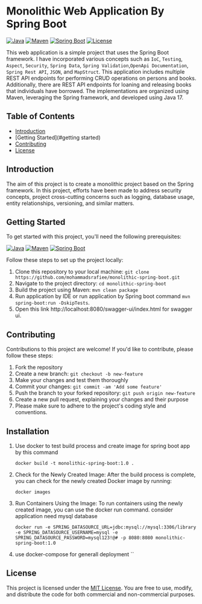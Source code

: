 # Monolithic Web Application By Spring Boot

[![Java](https://img.shields.io/badge/Java-17-orange.svg)](https://www.oracle.com/java/technologies/javase-jdk17-downloads.html)
[![Maven](https://img.shields.io/badge/Maven-3.9.3-yellow.svg)](https://maven.apache.org/download.cgi)
[![Spring Boot](https://img.shields.io/badge/Spring_Boot-3.1.3-brightgreen.svg)](https://spring.io/projects/spring-boot)
[![License](https://img.shields.io/badge/License-MIT-blue.svg)](LICENSE)

This web application is a simple project that uses the Spring Boot framework. I have incorporated various concepts such
as `IoC`, `Testing`, `Aspect`, `Security`, `Spring Data`, `Spring Validation`,`OpenApi Documentation`, `Spring Rest API`, `JSON`,
and `MapStruct`. This application includes multiple REST API endpoints for performing CRUD operations on persons and
books. Additionally, there are REST API endpoints for loaning and releasing books that individuals have borrowed. The
implementations are organized using Maven, leveraging the Spring framework, and developed using Java 17.

## Table of Contents

* [Introduction](#introduction)
* [Getting Started](#getting started)
* [Contributing](#contributing)
* [License](#license)

## Introduction

<a name="introduction"></a>
The aim of this project is to create a monolithic project based on the Spring framework. In this project, efforts have
been made to address security concepts, project cross-cutting concerns such as logging, database usage, entity
relationships, versioning, and similar matters.

## Getting Started

<a name="started"></a>
To get started with this project, you'll need the following prerequisites:

[![Java](https://img.shields.io/badge/Java-17-orange.svg)](https://www.oracle.com/java/technologies/javase-jdk17-downloads.html)
[![Maven](https://img.shields.io/badge/Maven-3.9.3-yellow.svg)](https://maven.apache.org/download.cgi)
[![Spring Boot](https://img.shields.io/badge/Spring_Boot-3.1.3-brightgreen.svg)](https://spring.io/projects/spring-boot)

Follow these steps to set up the project locally:

1. Clone this repository to your local
   machine: ` git clone https://github.com/mohammadsrafiee/monolithic-spring-boot.git `
2. Navigate to the project directory: ` cd monolithic-spring-boot `
3. Build the project using Maven: ` mvn clean package `
4. Run application by IDE or run application by Spring boot command `mvn spring-boot:run -DskipTests`.
5. Open this link http://localhost:8080/swagger-ui/index.html for swagger ui.

## Contributing

<a name="contributing"></a>
Contributions to this project are welcome! If you'd like to contribute, please follow these steps:

1. Fork the repository
2. Create a new branch: ` git checkout -b new-feature `
3. Make your changes and test them thoroughly
4. Commit your changes: ` git commit -am 'Add some feature' `
5. Push the branch to your forked repository: ` git push origin new-feature `
6. Create a new pull request, explaining your changes and their purpose
7. Please make sure to adhere to the project's coding style and conventions.

## Installation

1. Use docker to test build process and create image for spring boot app by this command

   `docker build -t monolithic-spring-boot:1.0 .`
2. Check for the Newly Created Image: After the build process is complete, you can check for the newly created Docker
   image by running:

   `docker images`
3. Run Containers Using the Image: To run containers using the newly created image, you can use the docker run command.
   consider application need mysql database

   `docker run -e SPRING_DATASOURCE_URL=jdbc:mysql://mysql:3306/library -e SPRING_DATASOURCE_USERNAME=mysql -e SPRING_DATASOURCE_PASSWORD=mysql123!@# -p 8080:8080 monolithic-spring-boot:1.0 `

4. use docker-compose for generall deployment ``
## License

<a name="license"></a>
This project is licensed under the [MIT License](LICENSE). You are free to use, modify, and distribute the code for both
commercial and non-commercial purposes.
